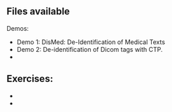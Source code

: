 Files available
---------------
Demos:
- Demo 1: DisMed: De-Identification of Medical Texts
- Demo 2: De-identification of Dicom tags with CTP.
-
Exercises:
-
- 
-
